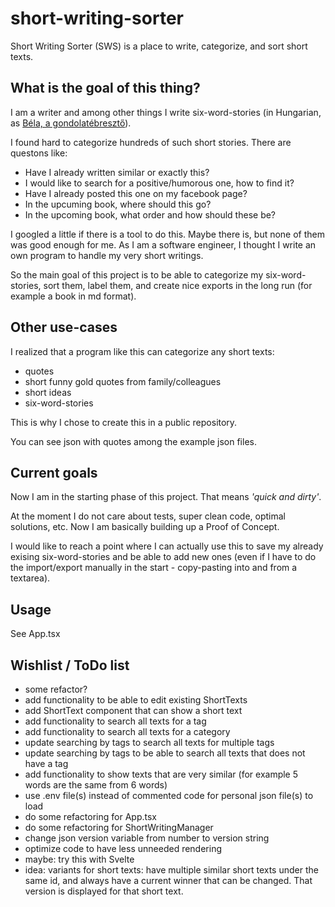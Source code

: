 # short-writing-sorter
Short Writing Sorter (SWS) is a place to write, categorize, and sort short texts.

## What is the goal of this thing?

I am a writer and among other things I write six-word-stories (in Hungarian, as [Béla, a gondolatébresztő](https://www.facebook.com/bela.a.gondolatebreszto/)).

I found hard to categorize hundreds of such short stories. There are questons like:
- Have I already written similar or exactly this?
- I would like to search for a positive/humorous one, how to find it?
- Have I already posted this one on my facebook page?
- In the upcuming book, where should this go?
- In the upcoming book, what order and how should these be?

I googled a little if there is a tool to do this. Maybe there is, but none of them was good enough for me. As I am a software engineer, I thought I write an own program to handle my very short writings.

So the main goal of this project is to be able to categorize my six-word-stories, sort them, label them, and create nice exports in the long run (for example a book in md format).

## Other use-cases

I realized that a program like this can categorize any short texts:
- quotes
- short funny gold quotes from family/colleagues
- short ideas
- six-word-stories

This is why I chose to create this in a public repository.

You can see json with quotes among the example json files.

## Current goals

Now I am in the starting phase of this project. That means _'quick and dirty'_.

At the moment I do not care about tests, super clean code, optimal solutions, etc.
Now I am basically building up a Proof of Concept.

I would like to reach a point where I can actually use this to save my already exising six-word-stories and be able to add new ones (even if I have to do the import/export manually in the start - copy-pasting into and from a textarea).

## Usage

See App.tsx

## Wishlist / ToDo list

- some refactor?
- add functionality to be able to edit existing ShortTexts
- add ShortText component that can show a short text
- add functionality to search all texts for a tag
- add functionality to search all texts for a category
- update searching by tags to search all texts for multiple tags
- update searching by tags to be able to search all texts that does not have a tag
- add functionality to show texts that are very similar (for example 5 words are the same from 6 words)
- use .env file(s) instead of commented code for personal json file(s) to load
- do some refactoring for App.tsx
- do some refactoring for ShortWritingManager
- change json version variable from number to version string
- optimize code to have less unneeded rendering
- maybe: try this with Svelte
- idea: variants for short texts: have multiple similar short texts under the same id, and always have a current winner that can be changed. That version is displayed for that short text.
